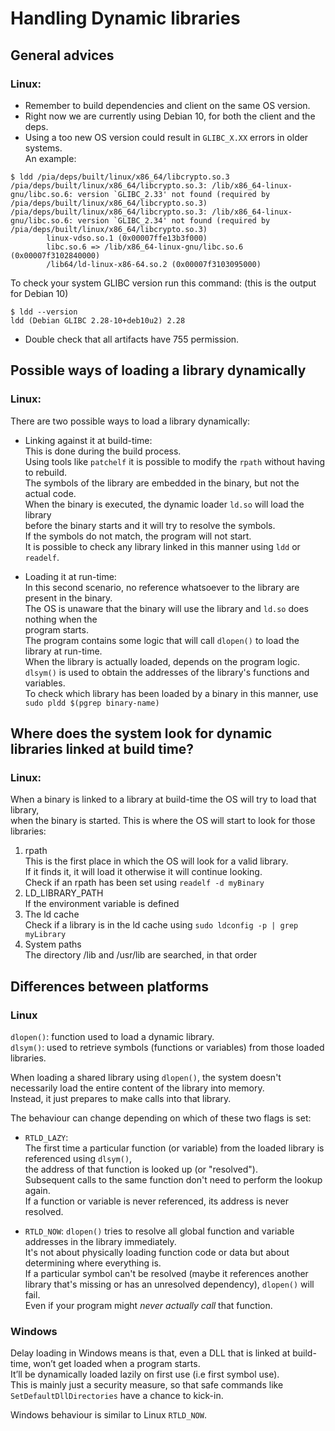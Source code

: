 # Handling Dynamic libraries

## General advices

### Linux: 

- Remember to build dependencies and client on the same OS version.  
- Right now we are currently using Debian 10, for both the client and the deps.  
- Using a too new OS version could result in `GLIBC_X.XX` errors in older systems.  
An example:  
```
$ ldd /pia/deps/built/linux/x86_64/libcrypto.so.3
/pia/deps/built/linux/x86_64/libcrypto.so.3: /lib/x86_64-linux-gnu/libc.so.6: version `GLIBC_2.33' not found (required by /pia/deps/built/linux/x86_64/libcrypto.so.3)
/pia/deps/built/linux/x86_64/libcrypto.so.3: /lib/x86_64-linux-gnu/libc.so.6: version `GLIBC_2.34' not found (required by /pia/deps/built/linux/x86_64/libcrypto.so.3)
        linux-vdso.so.1 (0x00007ffe13b3f000)
        libc.so.6 => /lib/x86_64-linux-gnu/libc.so.6 (0x00007f3102840000)
        /lib64/ld-linux-x86-64.so.2 (0x00007f3103095000)
```
To check your system GLIBC version run this command: (this is the output for Debian 10)  
```
$ ldd --version
ldd (Debian GLIBC 2.28-10+deb10u2) 2.28
```
- Double check that all artifacts have 755 permission.

## Possible ways of loading a library dynamically

### Linux:

There are two possible ways to load a library dynamically:

- Linking against it at build-time:  
  This is done during the build process.  
  Using tools like `patchelf` it is possible to modify the `rpath` without having to rebuild.  
  The symbols of the library are embedded in the binary, but not the actual code.  
  When the binary is executed, the dynamic loader `ld.so` will load the library  
  before the binary starts and it will try to resolve the symbols.  
  If the symbols do not match, the program will not start.  
  It is possible to check any library linked in this manner using `ldd` or `readelf`.

- Loading it at run-time:  
  In this second scenario, no reference whatsoever to the library are present in the binary.  
  The OS is unaware that the binary will use the library and `ld.so` does nothing when the  
  program starts.  
  The program contains some logic that will call `dlopen()` to load the library at run-time.  
  When the library is actually loaded, depends on the program logic.  
  `dlsym()` is used to obtain the addresses of the library's functions and variables.  
  To check which library has been loaded by a binary in this manner, use `sudo pldd $(pgrep binary-name)`

## Where does the system look for dynamic libraries linked at build time?

### Linux:

When a binary is linked to a library at build-time the OS will try to load that library,  
when the binary is started.
This is where the OS will start to look for those libraries:

1. rpath  
   This is the first place in which the OS will look for a valid library.  
   If it finds it, it will load it otherwise it will continue looking.  
   Check if an rpath has been set using `readelf -d myBinary`
2. LD_LIBRARY_PATH  
   If the environment variable is defined
3. The ld cache  
   Check if a library is in the ld cache using `sudo ldconfig -p | grep myLibrary`
4. System paths  
   The directory /lib and /usr/lib are searched, in that order

## Differences between platforms

### Linux

`dlopen()`: function used to load a dynamic library.  
`dlsym()`: used to retrieve symbols (functions or variables) from those loaded libraries.  

When loading a shared library using `dlopen()`, the system doesn't necessarily load the entire content of the library into memory.  
Instead, it just prepares to make calls into that library.  

The behaviour can change depending on which of these two flags is set:  
- `RTLD_LAZY`:  
  The first time a particular function (or variable) from the loaded library is referenced using `dlsym()`,  
  the address of that function is looked up (or "resolved").  
  Subsequent calls to the same function don't need to perform the lookup again.  
  If a function or variable is never referenced, its address is never resolved.

- `RTLD_NOW`: 
	`dlopen()` tries to resolve all global function and variable addresses in the library immediately.  
	It's not about physically loading function code or data but about determining where everything is.  
	If a particular symbol can't be resolved (maybe it references another library that's missing or has an unresolved dependency), `dlopen()` will fail.  
	Even if your program might *never actually call* that function.  

### Windows

Delay loading in Windows means is that, even a DLL that is linked at build-time, won’t get loaded when a program starts.  
It’ll be dynamically loaded lazily on first use (i.e first symbol use).  
This is mainly just a security measure, so that safe commands like `SetDefaultDllDirectories` have a chance to kick-in.

Windows behaviour is similar to Linux `RTLD_NOW`.  
